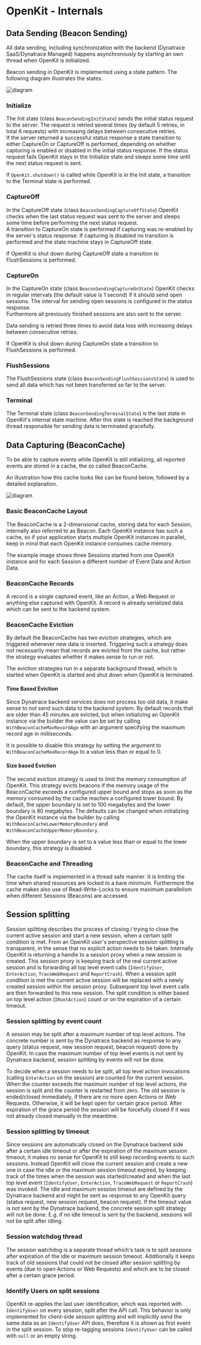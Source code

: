 # OpenKit - Internals

## Data Sending (Beacon Sending)

All data sending, including synchronization with the backend (Dynatrace SaaS/Dynatrace Managed)
happens asynchronously by starting an own thread when OpenKit is initialized.  

Beacon sending in OpenKit is implemented using a state pattern. The following 
diagram illustrates the states.

![diagram](./pics/OpenKit-state_diagram.svg)

### Initialize

The Init state (class `BeaconSendingInitState`) sends the initial status request to the server.
The request is retried several times (by default 5 retries, in total 6 requests) with increasing
delays between consecutive retries.  
If the server returned a successful status response a state transition to either CaptureOn or CaptureOff
is performed, depending on whether capturing is enabled or disabled in the initial status response.
If the status request fails OpenKit stays in the Initialize state and sleeps some time
until the next status request is sent. 
 
If `OpenKit.shutdown()` is called while OpenKit is in the Init state, 
a transition to the Terminal state is performed.

### CaptureOff

In the CaptureOff state (class `BeaconSendingCaptureOffState`) OpenKit checks when the last
status request was sent to the server and sleeps some time before performing the next status
request.  
A transition to CaptureOn state is performed if capturing was re-enabled by the server's status response.
If capturing is disabled no transition is performed and the state machine stays in CaptureOff state.  

If OpenKit is shut down during CaptureOff state a transition to FlushSessions is performed.

### CaptureOn

In the CaptureOn state (class `BeaconSendingCaptureOnState`) OpenKit checks in regular intervals
(the default value is 1 second) if it should send open sessions. The interval for sending
open sessions is configured in the status response.  
Furthermore all previously finished sessions are also sent to the server.  

Data sending is retried three times to avoid data loss with increasing delays between consecutive
retries.

If OpenKit is shut down during CaptureOn state a transition to FlushSessions is performed.

### FlushSessions

The FlushSessions state (class `BeaconSendingFlushSessionsState`) is used to send all
data which has not been transferred so far to the server.

### Terminal

The Terminal state (class `BeaconSendingTerminalState`) is the last state in OpenKit's internal 
state machine. After this state is reached the background thread responsible for sending data 
is terminated gracefully.

## Data Capturing (BeaconCache)

To be able to capture events while OpenKit is still initializing, all reported events are stored
in a cache, the so called BeaconCache.

An illustration how this cache looks like can be found below, followed by a detailed explanation.

![diagram](./pics/OpenKit-BeaconCache.svg)

### Basic BeaconCache Layout

The BeaconCache is a 2-dimensional cache, storing data for each Session, internally also referred to
as Beacon. Each OpenKit instance has such a cache, so if your application starts multiple OpenKit instances
in parallel, keep in mind that each OpenKit instance consumes cache memory.  

The example image shows three Sessions started from one OpenKit instance and for each Session a different number of Event Data
and Action Data.

### BeaconCache Records

A record is a single captured event, like an Action, a Web Request or anything else captured with
OpenKit. A record is already serialized data which can be sent to the backend system.

### BeaconCache Eviction

By default the BeaconCache has two eviction strategies, which are triggered whenever new data
is inserted. Triggering such a strategy does not necessarily mean that records are evicted from the cache, but rather
the strategy evaluates whether it makes sense to run or not.

The eviction strategies run in a separate background thread, which is started when OpenKit is started and
shut down when OpenKit is terminated.

#### Time Based Eviction

Since Dynatrace backend services does not process too old data, it make sense to not send such data to the
backend system.
By default records that are older than 45 minutes are evicted, but when initializing an
OpenKit instance via the builder the value can be set by calling `WithBeaconCacheMaxRecordAge` with an argument specifying the
maximum record age in milliseconds.

It is possible to disable this strategy by setting the argument to `WithBeaconCacheMaxRecordAge` to a value less than
or equal to 0.

#### Size based Eviction

The second eviction strategy is used to limit the memory consumption of OpenKit.
This strategy evicts beacons if the memory usage of the BeaconCache exceeds a configured upper bound and stops
as soon as the memory consumed by the cache reaches a configured lower bound.
By default, the upper boundary is set to 100 megabytes and the lower boundary is 80 megabytes.
The defaults can be changed when initializing the OpenKit instance via the builder by calling `WithBeaconCacheLowerMemoryBoundary`
and `WithBeaconCacheUpperMemoryBoundary`.

When the upper boundary is set to a value less than or equal to the lower boundary, this strategy is disabled.

### BeaconCache and Threading

The cache itself is implemented in a thread safe manner. It is limiting the time when shared resources are locked to a 
bare minimum. Furthermore the cache makes also use of Read-Write-Locks to ensure maximum parallelism when different
Sessions (Beacons) are accessed.

## Session splitting

Session splitting describes the process of closing / trying to close the current active session and start a new session,
when a certain split condition is met. From an OpenKit user's perspective session splitting is transparent, in the sense
that no explicit action needs to be taken. Internally OpenKit is returning a handle to a session proxy when a new session
is created. This session proxy is keeping track of the real current active session and is forwarding all top level event
calls (`IdentifyUser`, `EnterAction`, `TraceWebRequest` and `ReportCrash`). When a session split condition is met the 
current active session will be replaced with a newly created session within the session proxy. Subsequent top level
event calls are then forwarded to this new session. The split condition is either based on top level action (`IRootAction`)
count or on the expiration of a certain timeout.

### Session splitting by event count

A session may be split after a maximum number of top level actions. The concrete number is sent by the Dynatrace backend
as response to any query (status request, new session request, beacon request) done by OpenKit. In case the maximum 
number of top level events is not sent by Dynatrace backend, session splitting by events will not be done. 

To decide when a session needs to be split, all top level action invocations (calling `EnterAction` on the session) are 
counted for the current session. When the counter exceeds the maximum number of top level actions, the session is split 
and the counter is restarted from zero. The old session is ended/closed immediately, if there are no more open Actions 
or Web Requests. Otherwise, it will be kept open for certain grace period. After expiration of the grace period the 
session will be forcefully closed if it was not already closed manually in the meantime. 

### Session splitting by timeout

Since sessions are automatically closed on the Dynatrace backend side after a certain idle timeout or after the 
expiration of the maximum session timeout, it makes no sense for OpenKit to still keep recording events to such sessions.
Instead OpenKit will close the current session and create a new one in case the idle or the maximum session timeout 
expired, by keeping track of the times when the session was started/created and when the last top level event 
(`IdentifyUser`, `EnterAction`, `TraceWebRequest` or `ReportCrash`) was invoked. The idle and maximum session timeout 
are defined by the Dynatrace backend and might be sent as response to any OpenKit query (status request, new session 
request, beacon request). If the timeout value is not sent by the Dynatrace backend, the concrete session split strategy
will not be done. E.g. if no idle timeout is sent by the backend, sessions will not be split after idling.

### Session watchdog thread

The session watchdog is a separate thread which's task is to split sessions after expiration of the idle or maximum 
session timeout. Additionally it keeps track of old sessions that could not be closed after session splitting by events
(due to open Actions or Web Requests) and which are to be closed after a certain grace period. 

### Identify Users on split sessions

OpenKit re-applies the last user identification, which was reported with `IdentifyUser` on every session, split after
the API call. This behavior is only implemented for client-side session splitting and will implicitly send the
same data as an `IdentifyUser` API does, therefore it is shown as first event in the split session. 
To stop re-tagging sessions `IdentifyUser` can be called with `null` or an empty string.